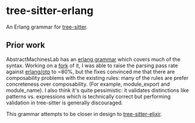 # tree-sitter-erlang

An Erlang grammar for [tree-sitter](https://github.com/tree-sitter/tree-sitter).

## Prior work

AbstractMachinesLab has an [erlang
grammar](https://github.com/AbstractMachinesLab/tree-sitter-erlang)
which covers much of the syntax. Working on a
[fork](https://github.com/AbstractMachinesLab/tree-sitter-erlang/compare/AbstractMachinesLab:9d5fd0c...the-mikedavis:78a5aed)
of it, I was able to raise the parsing pass rate against
[erlang/otp](https://github.com/erlang/otp) to ~80%, but the fixes convinced
me that there are composability problems with the existing rules: many
of the rules are prefer concreteness over composability. (For example,
module_export and module_name). I also think it's quite pessimistic: it
validates distinctions like patterns vs. expressions which is technically
correct but performing validation in tree-sitter is generally discouraged.

This grammar attempts to be closer in design to
[tree-sitter-elixir](https://github.com/tree-sitter/tree-sitter-elixir).
